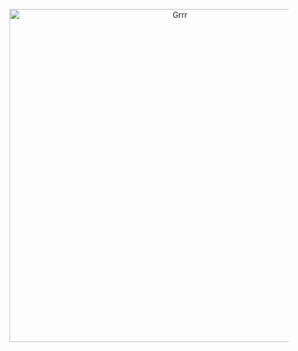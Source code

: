 
<p align="center">
<img width="600" src="https://64.media.tumblr.com/a52693524876957b8fde2d0809f47900/911ba62b54aac014-dd/s500x750/f5ff7e0b11d3cf20747c64a142fd67d9a568a1a6.pnj" alt="Grrr">
</p>




